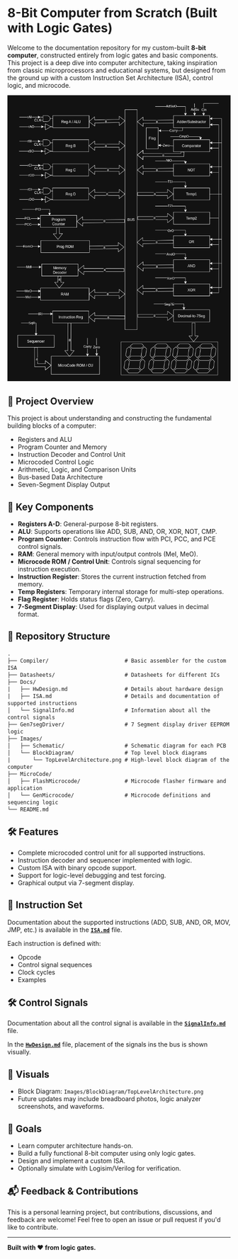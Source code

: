 
# 8-Bit Computer from Scratch (Built with Logic Gates)

Welcome to the documentation repository for my custom-built **8-bit computer**, constructed entirely from logic gates
and basic components. This project is a deep dive into computer architecture, taking inspiration from classic
microprocessors and educational systems, but designed from the ground up with a custom Instruction Set Architecture (ISA),
 control logic, and microcode.

![Top-Level Architecture](Images/BlockDiagram/TopLevelArchitecture.png)

## 🔧 Project Overview

This project is about understanding and constructing the fundamental building blocks of a computer:

- Registers and ALU
- Program Counter and Memory
- Instruction Decoder and Control Unit
- Microcoded Control Logic
- Arithmetic, Logic, and Comparison Units
- Bus-based Data Architecture
- Seven-Segment Display Output

## 🧠 Key Components

- **Registers A-D**: General-purpose 8-bit registers.
- **ALU**: Supports operations like ADD, SUB, AND, OR, XOR, NOT, CMP.
- **Program Counter**: Controls instruction flow with PCI, PCC, and PCE control signals.
- **RAM**: General memory with input/output controls (MeI, MeO).
- **Microcode ROM / Control Unit**: Controls signal sequencing for instruction execution.
- **Instruction Register**: Stores the current instruction fetched from memory.
- **Temp Registers**: Temporary internal storage for multi-step operations.
- **Flag Register**: Holds status flags (Zero, Carry).
- **7-Segment Display**: Used for displaying output values in decimal format.

## 📁 Repository Structure

```
.
├── Compiler/                        # Basic assembler for the custom ISA
├── Datasheets/                      # Datasheets for different ICs
├── Docs/
|   ├── HwDesign.md                  # Details about hardware design
|   ├── ISA.md                       # Details and documentation of supported instructions
│   └── SignalInfo.md                # Information about all the control signals
├── Gen7segDriver/                   # 7 Segment display driver EEPROM logic
├── Images/
│   ├── Schematic/                   # Schematic diagram for each PCB
│   └── BlockDiagram/                # Top level block diagrams
|       └── TopLevelArchitecture.png # High-level block diagram of the computer
├── MicroCode/
│   ├── FlashMicrocode/              # Microcode flasher firmware and application
│   └── GenMicrocode/                # Microcode definitions and sequencing logic
└── README.md
```

## 🛠 Features

- Complete microcoded control unit for all supported instructions.
- Instruction decoder and sequencer implemented with logic.
- Custom ISA with binary opcode support.
- Support for logic-level debugging and test forcing.
- Graphical output via 7-segment display.


## 🧾 Instruction Set

Documentation about the supported instructions (ADD, SUB, AND, OR, MOV, JMP, etc.) is available in the
**[`ISA.md`](Docs/ISA.md)** file.

Each instruction is defined with:
- Opcode
- Control signal sequences
- Clock cycles
- Examples


## 🛠 Control Signals
Documentation about all the control signal is available in the **[`SignalInfo.md`](Docs/SignalInfo.md)** file.

In the **[`HwDesign.md`](Docs/HwDesign.md)** file, placement of the signals ins the bus is shown visually.


## 📸 Visuals

- Block Diagram: `Images/BlockDiagram/TopLevelArchitecture.png`
- Future updates may include breadboard photos, logic analyzer screenshots, and waveforms.

## 🎯 Goals

- Learn computer architecture hands-on.
- Build a fully functional 8-bit computer using only logic gates.
- Design and implement a custom ISA.
- Optionally simulate with Logisim/Verilog for verification.

## 📬 Feedback & Contributions

This is a personal learning project, but contributions, discussions, and feedback are welcome! Feel free to open an
issue or pull request if you'd like to contribute.

---

**Built with ❤️ from logic gates.**
